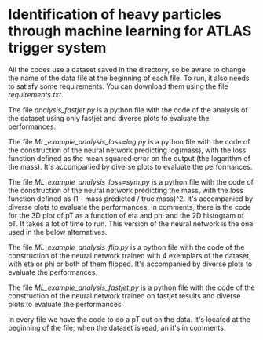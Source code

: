 # Identification of heavy particles through machine learning for ATLAS trigger system

All the codes use a dataset saved in the directory, so be aware to change the name of the data file at the beginning of each file. To run, it also needs to satisfy some requirements. You can download them using the file *requirements.txt*.

The file *analysis_fastjet.py* is a python file with the code of the analysis of the dataset using only fastjet and diverse plots to evaluate the performances.

The file *ML_example_analysis_loss=log.py* is a python file with the code of the construction of the neural network predicting log(mass), with the loss function defined as the mean squared error on the output (the logarithm of the mass). It's accompanied by diverse plots to evaluate the performances.

The file *ML_example_analysis_loss=sym.py* is a python file with the code of the construction of the neural network predicting the mass, with the loss function defined as (1 - mass predicted / true mass)^2. It's accompanied by diverse plots to evaluate the performances. In comments, there is the code for the 3D plot of pT as a function of eta and phi and the 2D histogram of pT. It takes a lot of time to run. This version of the neural network is the one used in the below alternatives.

The file *ML_example_analysis_flip.py* is a python file with the code of the construction of the neural network trained with 4 exemplars of the dataset, with eta or phi or both of them flipped. It's accompanied by diverse plots to evaluate the performances.

The file *ML_example_analysis_fastjet.py* is a python file with the code of the construction of the neural network trained on fastjet results and diverse plots to evaluate the performances.

In every file we have the code to do a pT cut on the data. It's located at the beginning of the file, when the dataset is read, an it's in comments.

